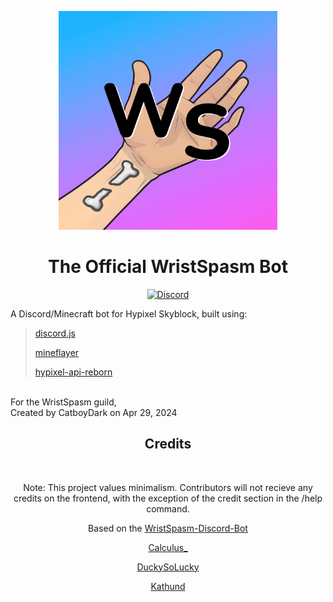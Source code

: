 <p align="center" width="100%">
    <img width="350" height="350" src="https://github.com/CatboyDark/WristSpasm-Reborn/blob/main/assets/wristspazm.png">
</p>

<h1 align="center">The Official WristSpasm Bot</h1>
<div align="center">

[![Discord](https://img.shields.io/badge/Discord-Join%20us!-5555ff?style=flat&logo=discord&link=https://discord.gg/DV4yR5p5KE)](https://discord.gg/DV4yR5p5KE)
</div>

A Discord/Minecraft bot for Hypixel Skyblock, built using: <br />
>
> [discord.js](https://github.com/discordjs/guide) <br />
>
> [mineflayer](https://github.com/PrismarineJS/mineflayer) <br />
>
> [hypixel-api-reborn](https://github.com/Hypixel-API-Reborn/hypixel-api-reborn) <br />
>

<br /> 
For the WristSpasm guild,  <br /> 
Created by CatboyDark on Apr 29, 2024 <br /> 


<div align="center">

<h2>Credits</h2><br>
<div align="center">

Note: This project values minimalism. Contributors will not recieve any credits on the frontend, with the exception of the credit section in the /help command.
  
Based on the [WristSpasm-Discord-Bot](https://github.com/Wristspasm/Wristspasm-Discord-Bot)
</div>

[Calculus_](https://github.com/DrRed96)

[DuckySoLucky](https://github.com/DuckySoLucky)

[Kathund](https://github.com/Kathund)
